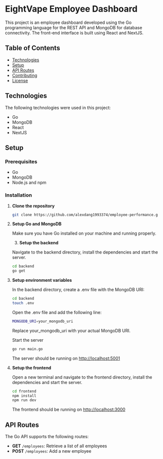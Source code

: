 # EightVape Employee Dashboard

This project is an employee dashboard developed using the Go programming language for the REST API and MongoDB for database connectivity. The front-end interface is built using React and NextJS.

## Table of Contents

- [Technologies](#technologies)
- [Setup](#setup)
- [API Routes](#api-routes)
- [Contributing](#contributing)
- [License](#license)

## Technologies

The following technologies were used in this project:

- Go
- MongoDB
- React
- NextJS

## Setup

### Prerequisites

- Go
- MongoDB
- Node.js and npm

### Installation

1.  **Clone the repository**

    ```sh
    git clone https://github.com/alexdang1993374/employee-performance.git
    ```

2.  **Setup Go and MongoDB**

    Make sure you have Go installed on your machine and running properly.

    3. **Setup the backend**

    Navigate to the backend directory, install the dependencies and start the server.

    ```sh
    cd backend
    go get
    ```

3.  **Setup environment variables**

    In the backend directory, create a .env file with the MongoDB URI:

    ```sh
    cd backend
    touch .env
    ```

    Open the .env file and add the following line:

    ```sh
    MONGODB_URI=your_mongodb_uri
    ```

    Replace your_mongodb_uri with your actual MongoDB URI.

    Start the server

    ```sh
    go run main.go
    ```

    The server should be running on [http://localhost:5001](http://localhost:5001)

4.  **Setup the frontend**

    Open a new terminal and navigate to the frontend directory, install the dependencies and start the server.

    ```sh
    cd frontend
    npm install
    npm run dev
    ```

    The frontend should be running on [http://localhost:3000](http://localhost:3000)

## API Routes

The Go API supports the following routes:

- **GET** `/employees`: Retrieve a list of all employees
- **POST** `/employees`: Add a new employee
